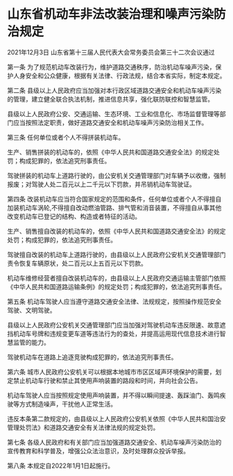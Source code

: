 # 山东省机动车非法改装治理和噪声污染防治规定

2021年12月3日 山东省第十三届人民代表大会常务委员会第三十二次会议通过



第一条 为了规范机动车改装行为，维护道路交通秩序，防治机动车噪声污染，保护人身安全和公众健康，根据有关法律、行政法规，结合本省实际，制定本规定。

第二条 县级以上人民政府应当加强对本行政区域道路交通安全和机动车噪声污染的管理，建立健全联合执法机制，推进信息共享，强化联防联控和智慧监管。

县级以上人民政府公安、交通运输、生态环境、工业和信息化、市场监督管理等部门应当按照法定职责，做好道路交通安全和机动车噪声污染防治相关工作。

第三条 任何单位或者个人不得拼装机动车。

生产、销售拼装的机动车的，依照《中华人民共和国道路交通安全法》的规定处罚；构成犯罪的，依法追究刑事责任。

驾驶拼装的机动车上道路行驶的，由公安机关交通管理部门对车辆予以收缴，强制报废；对驾驶人处二百元以上二千元以下罚款，并吊销机动车驾驶证。

第四条 改装机动车应当符合国家规定的范围和条件，任何单位或者个人不得擅自加装机动车涡轮,不得擅自改动燃油管路、排气管和消音装置，不得擅自从事其他改变机动车已登记的结构、构造或者特征的活动。

生产、销售擅自改装的机动车的，依照《中华人民共和国道路交通安全法》的规定处罚；构成犯罪的，依法追究刑事责任。

驾驶擅自改装的机动车上道路行驶的，由县级以上人民政府公安机关交通管理部门责令恢复车辆原状，处二百元以上五百元以下罚款。

机动车维修经营者擅自改装机动车的，由县级以上人民政府交通运输主管部门依照《中华人民共和国道路运输条例》的规定处罚；构成犯罪的，依法追究刑事责任。

第五条 机动车驾驶人应当遵守道路交通安全法律、法规规定，按照操作规范安全驾驶、文明驾驶。

县级以上人民政府公安机关交通管理部门应当加强对驾驶机动车违反限速、故意遮挡机动车号牌和违规变更车道等违法行为的查处，并提高运用现代信息技术进行智慧监管的能力。

驾驶机动车在道路上追逐竞驶构成犯罪的，依法追究刑事责任。

第六条 城市人民政府公安机关可以根据本地城市市区区域声环境保护的需要，划定禁止机动车行驶和禁止其使用声响装置的路段和时间，并向社会公告。

机动车驾驶人应当按照规定使用声响装置，并不得以瞬间提速、轰踩油门、轰鸣疾驶等方式制造噪声，干扰他人正常生活。

违反本条第二款规定的，由县级以上人民政府公安机关依照《中华人民共和国治安管理处罚法》和道路交通安全有关法律法规的规定处罚。

第七条 各级人民政府和有关部门应当加强道路交通安全、机动车噪声污染防治的宣传教育和科学普及，增强公众法治意识，及时处理群众投诉举报。

第八条 本规定自2022年1月1日起施行。